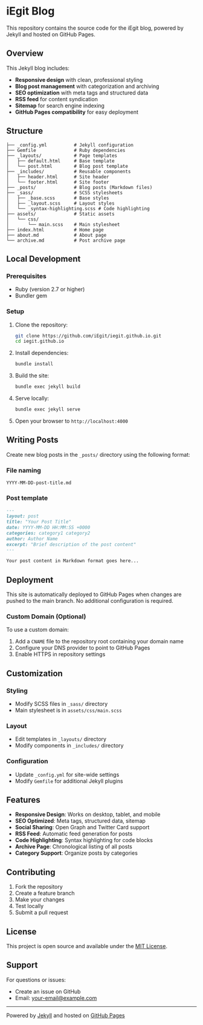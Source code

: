 # iEgit Blog

This repository contains the source code for the iEgit blog, powered by Jekyll and hosted on GitHub Pages.

## Overview

This Jekyll blog includes:

- **Responsive design** with clean, professional styling
- **Blog post management** with categorization and archiving
- **SEO optimization** with meta tags and structured data
- **RSS feed** for content syndication
- **Sitemap** for search engine indexing
- **GitHub Pages compatibility** for easy deployment

## Structure

```
├── _config.yml          # Jekyll configuration
├── Gemfile              # Ruby dependencies
├── _layouts/            # Page templates
│   ├── default.html     # Base template
│   └── post.html        # Blog post template
├── _includes/           # Reusable components
│   ├── header.html      # Site header
│   └── footer.html      # Site footer
├── _posts/              # Blog posts (Markdown files)
├── _sass/               # SCSS stylesheets
│   ├── _base.scss       # Base styles
│   ├── _layout.scss     # Layout styles
│   └── _syntax-highlighting.scss # Code highlighting
├── assets/              # Static assets
│   └── css/
│       └── main.scss    # Main stylesheet
├── index.html           # Home page
├── about.md             # About page
└── archive.md           # Post archive page
```

## Local Development

### Prerequisites

- Ruby (version 2.7 or higher)
- Bundler gem

### Setup

1. Clone the repository:
   ```bash
   git clone https://github.com/iEgit/iegit.github.io.git
   cd iegit.github.io
   ```

2. Install dependencies:
   ```bash
   bundle install
   ```

3. Build the site:
   ```bash
   bundle exec jekyll build
   ```

4. Serve locally:
   ```bash
   bundle exec jekyll serve
   ```

5. Open your browser to `http://localhost:4000`

## Writing Posts

Create new blog posts in the `_posts/` directory using the following format:

### File naming
```
YYYY-MM-DD-post-title.md
```

### Post template
```markdown
---
layout: post
title: "Your Post Title"
date: YYYY-MM-DD HH:MM:SS +0000
categories: category1 category2
author: Author Name
excerpt: "Brief description of the post content"
---

Your post content in Markdown format goes here...
```

## Deployment

This site is automatically deployed to GitHub Pages when changes are pushed to the main branch. No additional configuration is required.

### Custom Domain (Optional)

To use a custom domain:

1. Add a `CNAME` file to the repository root containing your domain name
2. Configure your DNS provider to point to GitHub Pages
3. Enable HTTPS in repository settings

## Customization

### Styling
- Modify SCSS files in `_sass/` directory
- Main stylesheet is in `assets/css/main.scss`

### Layout
- Edit templates in `_layouts/` directory
- Modify components in `_includes/` directory

### Configuration
- Update `_config.yml` for site-wide settings
- Modify `Gemfile` for additional Jekyll plugins

## Features

- **Responsive Design**: Works on desktop, tablet, and mobile
- **SEO Optimized**: Meta tags, structured data, sitemap
- **Social Sharing**: Open Graph and Twitter Card support
- **RSS Feed**: Automatic feed generation for posts
- **Code Highlighting**: Syntax highlighting for code blocks
- **Archive Page**: Chronological listing of all posts
- **Category Support**: Organize posts by categories

## Contributing

1. Fork the repository
2. Create a feature branch
3. Make your changes
4. Test locally
5. Submit a pull request

## License

This project is open source and available under the [MIT License](LICENSE).

## Support

For questions or issues:

- Create an issue on GitHub
- Email: your-email@example.com

---

Powered by [Jekyll](https://jekyllrb.com) and hosted on [GitHub Pages](https://pages.github.com)